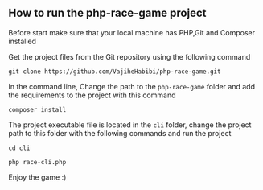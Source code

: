 ## How to run the php-race-game project

Before start make sure that your local machine has PHP,Git and Composer installed

Get the project files from the Git repository using the following command

```nothing
git clone https://github.com/VajiheHabibi/php-race-game.git
```

In the command line, Change the path to the `php-race-game` folder and add the requirements to the project with this command
```nothing
composer install 
```

The project executable file is located in the `cli` folder, change the project path to this folder with the following commands and run the project
```nothing
cd cli

php race-cli.php
```
Enjoy the game :)

